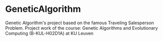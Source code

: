# GeneticAlgorithm
Genetic Algorithm's project based on the famous Traveling Salesperson Problem.
Project work of the course: Genetic Algorithms and Evolutionary Computing (B-KUL-H02D1A) at KU Leuven
